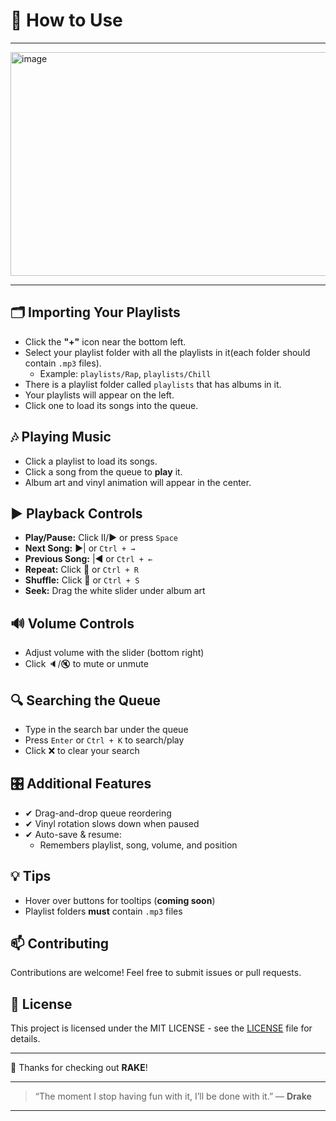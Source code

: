 # 📖 How to Use
---

<img width="807" height="358" alt="image" src="https://github.com/user-attachments/assets/f1967572-eef0-4d52-bfec-ae3b360185d6" />

---

## 🗂 Importing Your Playlists

- Click the **"+"** icon near the bottom left.
- Select your playlist folder with all the playlists in it(each folder should contain `.mp3` files).
  - Example: `playlists/Rap`, `playlists/Chill`
- There is a playlist folder called `playlists` that has albums in it.
- Your playlists will appear on the left.
- Click one to load its songs into the queue.

## 🎶 Playing Music

- Click a playlist to load its songs.
- Click a song from the queue to **play** it.
- Album art and vinyl animation will appear in the center.

## ▶️ Playback Controls

- **Play/Pause:** Click II/▶ or press `Space`
- **Next Song:** ▶| or `Ctrl + →`
- **Previous Song:** |◀ or `Ctrl + ←`
- **Repeat:** Click 🔁 or `Ctrl + R`
- **Shuffle:** Click 🔀 or `Ctrl + S`
- **Seek:** Drag the white slider under album art

## 🔊 Volume Controls

- Adjust volume with the slider (bottom right)
- Click 🔈/🔇 to mute or unmute

## 🔍 Searching the Queue

- Type in the search bar under the queue
- Press `Enter` or `Ctrl + K` to search/play
- Click ❌ to clear your search

## 🎛 Additional Features

- ✔ Drag-and-drop queue reordering
- ✔ Vinyl rotation slows down when paused
- ✔ Auto-save & resume:  
  - Remembers playlist, song, volume, and position

## 💡 Tips

- Hover over buttons for tooltips (**coming soon**)
- Playlist folders **must** contain `.mp3` files

## 📫 Contributing

Contributions are welcome! Feel free to submit issues or pull requests.

## 📝 License

This project is licensed under the MIT LICENSE - see the [LICENSE](LICENSE) file for details.

---

🙏 Thanks for checking out **RAKE**!

---

> “The moment I stop having fun with it, I’ll be done with it.” — **Drake**

---
